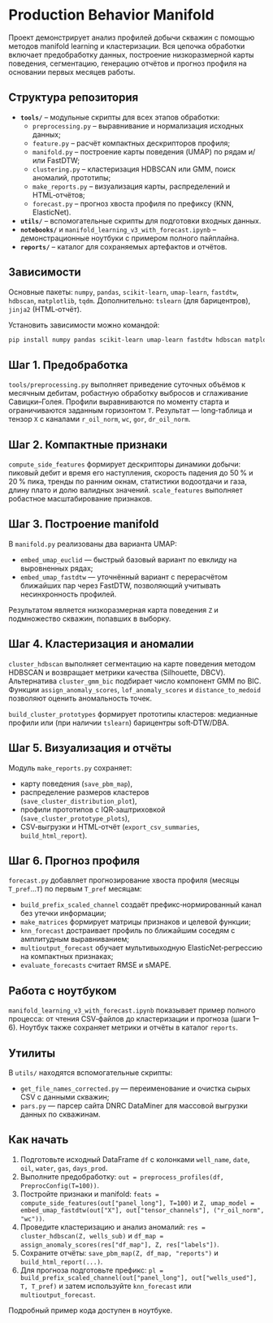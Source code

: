 # Production Behavior Manifold

Проект демонстрирует анализ профилей добычи скважин с помощью методов manifold learning и кластеризации. Вся цепочка обработки включает предобработку данных, построение низкоразмерной карты поведения, сегментацию, генерацию отчётов и прогноз профиля на основании первых месяцев работы.

## Структура репозитория

- **`tools/`** – модульные скрипты для всех этапов обработки:
  - `preprocessing.py` – выравнивание и нормализация исходных данных;
  - `feature.py` – расчёт компактных дескрипторов профиля;
  - `manifold.py` – построение карты поведения (UMAP) по рядам и/или FastDTW;
  - `clustering.py` – кластеризация HDBSCAN или GMM, поиск аномалий, прототипы;
  - `make_reports.py` – визуализация карты, распределений и HTML‑отчётов;
  - `forecast.py` – прогноз хвоста профиля по префиксу (KNN, ElasticNet).
- **`utils/`** – вспомогательные скрипты для подготовки входных данных.
- **`notebooks/`** и `manifold_learning_v3_with_forecast.ipynb` – демонстрационные ноутбуки с примером полного пайплайна.
- **`reports/`** – каталог для сохраняемых артефактов и отчётов.

## Зависимости

Основные пакеты: `numpy`, `pandas`, `scikit-learn`, `umap-learn`, `fastdtw`, `hdbscan`, `matplotlib`, `tqdm`. Дополнительно: `tslearn` (для барицентров), `jinja2` (HTML‑отчёт).

Установить зависимости можно командой:

```bash
pip install numpy pandas scikit-learn umap-learn fastdtw hdbscan matplotlib tqdm
```

## Шаг 1. Предобработка

`tools/preprocessing.py` выполняет приведение суточных объёмов к месячным дебитам, робастную обработку выбросов и сглаживание Савицки–Голея. Профили выравниваются по моменту старта и ограничиваются заданным горизонтом `T`. Результат — long‑таблица и тензор `X` с каналами `r_oil_norm`, `wc`, `gor`, `dr_oil_norm`.

## Шаг 2. Компактные признаки

`compute_side_features` формирует дескрипторы динамики добычи: пиковый дебит и время его наступления, скорость падения до 50 % и 20 % пика, тренды по ранним окнам, статистики водоотдачи и газа, длину плато и долю валидных значений. `scale_features` выполняет робастное масштабирование признаков.

## Шаг 3. Построение manifold

В `manifold.py` реализованы два варианта UMAP:
- `embed_umap_euclid` — быстрый базовый вариант по евклиду на выровненных рядах;
- `embed_umap_fastdtw` — уточнённый вариант с перерасчётом ближайших пар через FastDTW, позволяющий учитывать несинхронность профилей.

Результатом является низкоразмерная карта поведения `Z` и подмножество скважин, попавших в выборку.

## Шаг 4. Кластеризация и аномалии

`cluster_hdbscan` выполняет сегментацию на карте поведения методом HDBSCAN и возвращает метрики качества (Silhouette, DBCV). Альтернатива `cluster_gmm_bic` подбирает число компонент GMM по BIC. Функции `assign_anomaly_scores`, `lof_anomaly_scores` и `distance_to_medoid` позволяют оценить аномальность точек.

`build_cluster_prototypes` формирует прототипы кластеров: медианные профили или (при наличии `tslearn`) барицентры soft‑DTW/DBA.

## Шаг 5. Визуализация и отчёты

Модуль `make_reports.py` сохраняет:
- карту поведения (`save_pbm_map`),
- распределение размеров кластеров (`save_cluster_distribution_plot`),
- профили прототипов с IQR‑заштриховкой (`save_cluster_prototype_plots`),
- CSV‑выгрузки и HTML‑отчёт (`export_csv_summaries`, `build_html_report`).

## Шаг 6. Прогноз профиля

`forecast.py` добавляет прогнозирование хвоста профиля (месяцы `T_pref`…`T`) по первым `T_pref` месяцам:
- `build_prefix_scaled_channel` создаёт префикс‑нормированный канал без утечки информации;
- `make_matrices` формирует матрицы признаков и целевой функции;
- `knn_forecast` достраивает профиль по ближайшим соседям с амплитудным выравниванием;
- `multioutput_forecast` обучает мультивыходную ElasticNet‑регрессию на компактных признаках;
- `evaluate_forecasts` считает RMSE и sMAPE.

## Работа с ноутбуком

`manifold_learning_v3_with_forecast.ipynb` показывает пример полного процесса: от чтения CSV‑файлов до кластеризации и прогноза (шаги 1–6). Ноутбук также сохраняет метрики и отчёты в каталог `reports`.

## Утилиты

В `utils/` находятся вспомогательные скрипты:
- `get_file_names_corrected.py` — переименование и очистка сырых CSV с данными скважин;
- `pars.py` — парсер сайта DNRC DataMiner для массовой выгрузки данных по скважинам.

## Как начать

1. Подготовьте исходный DataFrame `df` с колонками `well_name`, `date`, `oil`, `water`, `gas`, `days_prod`.
2. Выполните предобработку: `out = preprocess_profiles(df, PreprocConfig(T=100))`.
3. Постройте признаки и manifold: `feats = compute_side_features(out["panel_long"], T=100)` и `Z, umap_model = embed_umap_fastdtw(out["X"], out["tensor_channels"], ("r_oil_norm", "wc"))`.
4. Проведите кластеризацию и анализ аномалий: `res = cluster_hdbscan(Z, wells_sub)` и `df_map = assign_anomaly_scores(res["df_map"], Z, res["labels"])`.
5. Сохраните отчёты: `save_pbm_map(Z, df_map, "reports")` и `build_html_report(...)`.
6. Для прогноза подготовьте префикс: `pl = build_prefix_scaled_channel(out["panel_long"], out["wells_used"], T, T_pref)` и затем используйте `knn_forecast` или `multioutput_forecast`.

Подробный пример кода доступен в ноутбуке.

